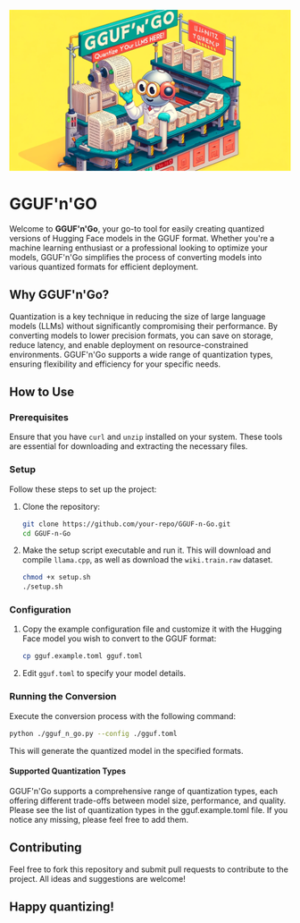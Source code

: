 ![](assets/GGUF_n_Go_Header.png)

# GGUF'n'GO

Welcome to **GGUF'n'Go**, your go-to tool for easily creating quantized versions of Hugging Face models in the GGUF
format. Whether you're a machine learning enthusiast or a professional looking to optimize your models, GGUF'n'Go
simplifies the process of converting models into various quantized formats for efficient deployment.

## Why GGUF'n'Go?

Quantization is a key technique in reducing the size of large language models (LLMs) without significantly compromising
their performance. By converting models to lower precision formats, you can save on storage, reduce latency, and enable
deployment on resource-constrained environments. GGUF'n'Go supports a wide range of quantization types, ensuring
flexibility and efficiency for your specific needs.

## How to Use

### Prerequisites

Ensure that you have `curl` and `unzip` installed on your system. These tools are essential for downloading and
extracting the necessary files.

### Setup

Follow these steps to set up the project:

1. Clone the repository:
    ```bash
    git clone https://github.com/your-repo/GGUF-n-Go.git
    cd GGUF-n-Go
    ```

2. Make the setup script executable and run it. This will download and compile `llama.cpp`, as well as download
   the `wiki.train.raw` dataset.
    ```bash
    chmod +x setup.sh
    ./setup.sh
    ```

### Configuration

1. Copy the example configuration file and customize it with the Hugging Face model you wish to convert to the GGUF
   format:
    ```bash
    cp gguf.example.toml gguf.toml
    ```

2. Edit `gguf.toml` to specify your model details.

### Running the Conversion

Execute the conversion process with the following command:

```bash
python ./gguf_n_go.py --config ./gguf.toml
```

This will generate the quantized model in the specified formats.

#### Supported Quantization Types

GGUF'n'Go supports a comprehensive range of quantization types, each offering different trade-offs between model size,
performance, and quality. Please see the list of quantization types in the gguf.example.toml file. If you notice any
missing, please feel free to add them.

## Contributing

Feel free to fork this repository and submit pull requests to contribute to the project. All ideas and suggestions are
welcome!

## Happy quantizing!
